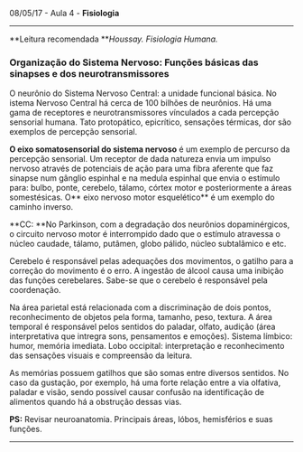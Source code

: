 08/05/17 - Aula 4 - **Fisiologia**

---

**Leitura recomendada **_Houssay. Fisiologia Humana._

### Organização do Sistema Nervoso: **Funções básicas das sinapses e dos neurotransmissores**

O neurônio do Sistema Nervoso Central: a unidade funcional básica. No  istema Nervoso Central há cerca de 100 bilhões de neurônios. Há uma gama de receptores e neurotransmissores vínculados a cada percepção sensorial humana. Tato protopático, epicrítico, sensações térmicas, dor são exemplos de percepção sensorial.

**O eixo somatosensorial do sistema nervoso** é um exemplo de percurso da percepção sensorial. Um receptor de dada natureza envia um impulso nervoso através de potenciais de ação para uma fibra aferente que faz sinapse num gânglio espinhal e na medula espinhal que envia o estímulo para: bulbo, ponte, cerebelo, tálamo, córtex motor e posteriormente a áreas somestésicas. O** eixo nervoso motor esquelético** é um exemplo do caminho inverso.

**CC: **No Parkinson, com a degradação dos neurônios dopaminérgicos, o circuito nervoso motor é interrompido dado que o estímulo atravessa o núcleo caudade, tálamo, putâmen, globo pálido, núcleo subtalâmico e etc.

Cerebelo é responsável pelas adequações dos movimentos, o gatilho para a correção do movimento é o erro. A ingestão de álcool causa uma inibição das funções cerebelares. Sabe-se que o cerebelo é responsável pela coordenação.

Na área parietal está relacionada com a discriminação de dois pontos, reconhecimento de objetos pela forma, tamanho, peso, textura. A área temporal é responsável pelos sentidos do paladar, olfato, audição \(área interpretativa que intregra sons, pensamentos e emoções\). Sistema límbico: humor, memória imediata. Lobo occipital: interpretação e reconhecimento das sensações visuais e compreensão da leitura.

As memórias possuem gatilhos que são somas entre diversos sentidos. No caso da gustação, por exemplo, há uma forte relação entre a via olfativa, paladar e visão, sendo possível causar confusão na identificação de alimentos quando há a obstrução dessas vias.

**PS:** Revisar neuroanatomia. Principais áreas, lóbos, hemisférios e suas funções.

---



